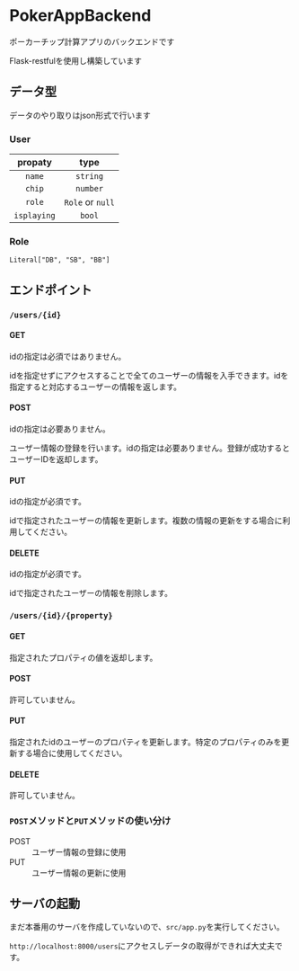 # PokerAppBackend

ポーカーチップ計算アプリのバックエンドです

Flask-restfulを使用し構築しています

## データ型

データのやり取りはjson形式で行います

### User

|   propaty   |       type       |
|:-----------:|:----------------:|
|    `name`   |     `string`     |
|    `chip`   |     `number`     |
|    `role`   | `Role` or `null` |
| `isplaying` |      `bool`      |

### Role

`Literal["DB", "SB", "BB"]`

## エンドポイント

### `/users/{id}`

#### GET

idの指定は必須ではありません。

idを指定せずにアクセスすることで全てのユーザーの情報を入手できます。idを指定すると対応するユーザーの情報を返します。

#### POST

idの指定は必要ありません。

ユーザー情報の登録を行います。idの指定は必要ありません。登録が成功するとユーザーIDを返却します。

#### PUT

idの指定が必須です。

idで指定されたユーザーの情報を更新します。複数の情報の更新をする場合に利用してください。

#### DELETE

idの指定が必須です。

idで指定されたユーザーの情報を削除します。

### `/users/{id}/{property}`

#### GET

指定されたプロパティの値を返却します。

#### POST

許可していません。

#### PUT

指定されたidのユーザーのプロパティを更新します。特定のプロパティのみを更新する場合に使用してください。

#### DELETE

許可していません。

### `POST`メソッドと`PUT`メソッドの使い分け

<dl>
    <dt>POST</dt>
    <dd>ユーザー情報の登録に使用</dd>
    <dt>PUT</dt>
    <dd>ユーザー情報の更新に使用</dd>
</dl>

## サーバの起動

まだ本番用のサーバを作成していないので、`src/app.py`を実行してください。

`http://localhost:8000/users`にアクセスしデータの取得ができれば大丈夫です。
